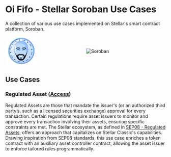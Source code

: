 # Oi Fifo - Stellar Soroban Use Cases

A collection of various use cases implemented on Stellar's smart contract platform, Soroban.

<div style="display: flex; align-items: center; justify-content: space-between;">
  <img src="assets/logo_oififo.png" alt="Oi Fifo Logo" width="100" /> <!-- Adjust width as needed -->
  <img src="https://soroban.stellar.org/img/soroban-wordmark-temp.svg" alt="Soroban" width="250" />
</div>



## Use Cases

### Regulated Asset ([Access](soroban/regulated%20assets/README.md))
Regulated Assets are those that mandate the issuer's (or an authorized third party’s, such as a licensed securities exchange) approval for every transaction. Certain regulations require asset issuers to monitor and approve every transaction involving their assets, ensuring specific constraints are met. The Stellar ecosystem, as defined in [SEP08 - Regulated Assets](https://github.com/stellar/stellar-protocol/blob/master/ecosystem/sep-0008.md), offers an approach that capitalizes on Stellar Classic's capabilities. Drawing inspiration from SEP08 standards, this use case enriches a token contract with an auxiliary asset controller contract, allowing the asset issuer to enforce tailored rules programmatically.